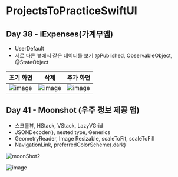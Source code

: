 # ProjectsToPracticeSwiftUI

## Day 38 - iExpenses(가계부앱)
- UserDefault
- 서로 다른 뷰에서 같은 데이터를 보기 @Published, ObservableObject, @StateObject

| 초기 화면 | 삭제 | 추가 화면 | 
| ----- | ----- | ----- |
|![image](https://user-images.githubusercontent.com/50472122/199703980-20eec8a7-10b9-47c2-b4d0-cb18e60ae59c.png)|![image](https://user-images.githubusercontent.com/50472122/199704481-c6892f19-d83f-49b0-ab37-6bf7f6515e95.png)|![image](https://user-images.githubusercontent.com/50472122/199704067-a56d8d7b-77dc-438f-b10a-02ec51fdf874.png)|

## Day 41 - Moonshot (우주 정보 제공 앱)
- 스크롤뷰, HStack, VStack, LazyVGrid
- JSONDecoder(), nested type, Generics
- GeometryReader, Image Resizable, scaleToFit, scaleToFill
- NavigationLink, preferredColorScheme(.dark)

![moonShot2](https://user-images.githubusercontent.com/50472122/200252095-aebc3499-255a-49b2-88ed-1753ea1bd880.gif)

![image](https://user-images.githubusercontent.com/50472122/200252238-fa37baf4-15d1-4a53-bd71-fdac674f8349.png)
